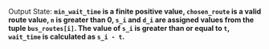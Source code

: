 Output State: **`min_wait_time` is a finite positive value, `chosen_route` is a valid route value, `n` is greater than 0, `s_i` and `d_i` are assigned values from the tuple `bus_routes[i]`. The value of `s_i` is greater than or equal to `t`, `wait_time` is calculated as `s_i - t`.**